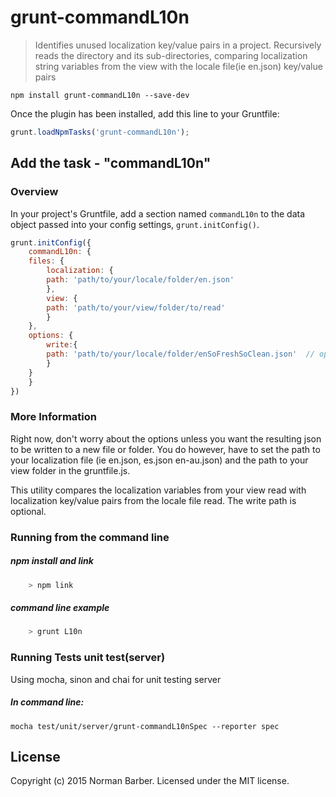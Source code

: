 # grunt-commandL10n
> Identifies unused localization key/value pairs in a project. Recursively reads the directory and its sub-directories, comparing localization string variables from the view with the locale file(ie en.json) key/value pairs


```shell
npm install grunt-commandL10n --save-dev
```

Once the plugin has been installed, add this line to your Gruntfile:

```js
grunt.loadNpmTasks('grunt-commandL10n');
```

## Add the task - "commandL10n"

### Overview
In your project's Gruntfile, add a section named `commandL10n` to the data object passed into your config settings, `grunt.initConfig()`.

```js
grunt.initConfig({
    commandL10n: {
	files: {
	    localization: {
		path: 'path/to/your/locale/folder/en.json'
	    },
	    view: {
		path: 'path/to/your/view/folder/to/read'
	    }
	},
	options: {
	    write:{
		path: 'path/to/your/locale/folder/enSoFreshSoClean.json'  // optional
	    }
	}
    }
})
```

### More Information
Right now, don't worry about the options unless you want the resulting json to be written to a new file or folder.
You do however, have to set the path to your localization file (ie en.json, es.json  en-au.json) and the path to your view folder in the gruntfile.js.

This utility compares the localization variables from your view read with localization key/value pairs from the locale file read. The write path is optional.

### Running from the command line
##### npm install and link
```javascript
	> npm link
```

##### command line example
```javascript
	> grunt L10n
```


### Running Tests unit test(server)

Using mocha, sinon and chai for unit testing server

##### In command line:

    mocha test/unit/server/grunt-commandL10nSpec --reporter spec


## License
Copyright (c) 2015 Norman Barber. Licensed under the MIT license.
